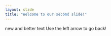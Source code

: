 ```yaml
---
layout: slide
title: "Welcome to our second slide!"
---
```

new and better text
Use the left arrow to go back!
